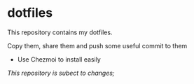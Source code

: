 # dotfiles

This repository contains my dotfiles.

Copy them, share them and push some useful commit to them

* Use Chezmoi to install easily


*This repository is subect to changes;*
